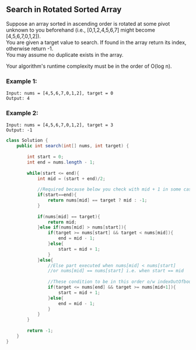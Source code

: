 ## Search in Rotated Sorted Array

Suppose an array sorted in ascending order is rotated at some pivot unknown to you beforehand (i.e., [0,1,2,4,5,6,7] might become [4,5,6,7,0,1,2]).  
You are given a target value to search. If found in the array return its index, otherwise return -1.  
You may assume no duplicate exists in the array.  

Your algorithm's runtime complexity must be in the order of O(log n).


### Example 1:
```
Input: nums = [4,5,6,7,0,1,2], target = 0
Output: 4
```

### Example 2:
```
Input: nums = [4,5,6,7,0,1,2], target = 3
Output: -1
```
 

```java
class Solution {
    public int search(int[] nums, int target) {
        
        int start = 0;
        int end = nums.length - 1;
        
        while(start <= end){
            int mid = (start + end)/2;
            
            //Required because below you check with mid + 1 in some case
            if(start==end){
                return nums[mid] == target ? mid : -1;
            }
            
            if(nums[mid] == target){
                return mid;
            }else if(nums[mid] > nums[start]){
                if(target >= nums[start] && target < nums[mid]){
                    end = mid - 1;
                }else{
                    start = mid + 1;
                }
            }else{
                //Else part executed when nums[mid] < nums[start]  
                //or nums[mid] == nums[start] i.e. when start == mid
            
                //These condition to be in this order o/w indexOutOfbound can occur
                if(target <= nums[end] && target >= nums[mid+1]){
                    start = mid + 1;
                }else{
                    end = mid - 1;
                }
            }
        }
        
        return -1;
    }
}
```  
